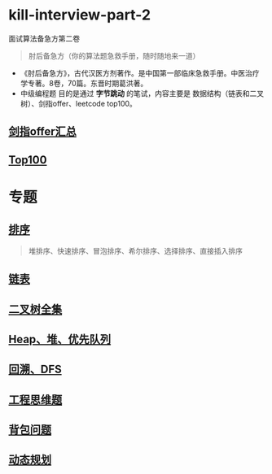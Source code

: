 # kill-interview-part-2

面试算法备急方第二卷

> 肘后备急方（你的算法题急救手册，随时随地来一道）

* 《肘后备急方》，古代汉医方剂著作。是中国第一部临床急救手册。中医治疗学专著。8卷，70篇。东晋时期葛洪著。
* 中级编程题 目的是通过 **字节跳动** 的笔试，内容主要是 数据结构（链表和二叉树）、剑指offer、leetcode top100。



## [剑指offer汇总](./jian-zhi-offer)

## [Top100](https://github.com/zhuyaguang/kill-interview-part-2/blob/master/Top100.md)

# 专题

## [排序](./sort)

>  堆排序、快速排序、冒泡排序、希尔排序、选择排序、直接插入排序

## [链表](https://github.com/zhuyaguang/kill-interview-part-2/blob/master/%E9%93%BE%E8%A1%A8.md)

## [二叉树全集](https://github.com/zhuyaguang/kill-interview-part-2/blob/master/%E4%BA%8C%E5%8F%89%E6%A0%91%E5%85%A8%E9%9B%86.md)

## [Heap、堆、优先队列](https://github.com/zhuyaguang/kill-interview-part-2/blob/master/Heap%E3%80%81%E5%A0%86%E3%80%81%E4%BC%98%E5%85%88%E9%98%9F%E5%88%97.md)

## [回溯、DFS](./backtrack)

## [工程思维题](https://github.com/zhuyaguang/kill-interview-part-2/blob/master/%E5%B7%A5%E7%A8%8B%E6%80%9D%E7%BB%B4%E9%A2%98.md)


## [背包问题](https://github.com/zhuyaguang/kill-interview-part-2/tree/master/%E8%83%8C%E5%8C%85%E9%97%AE%E9%A2%98)

## [动态规划](./dp)
